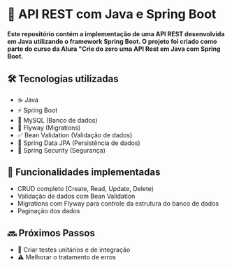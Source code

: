 # 🚀 API REST com Java e Spring Boot

#### Este repositório contém a implementação de uma API REST desenvolvida em Java utilizando o framework Spring Boot. O projeto foi criado como parte do curso da Alura "Crie do zero uma API Rest em Java com Spring Boot.

## 🛠️ Tecnologias utilizadas
- ☕ Java
- ⚡ Spring Boot
- 🐬 MySQL (Banco de dados)
- 🚀 Flyway (Migrations)
- ✅ Bean Validation (Validação de dados)
- 💾 Spring Data JPA (Persistência de dados)
- 🔑 Spring Security (Segurança)

## 🌟 Funcionalidades implementadas
- CRUD completo (Create, Read, Update, Delete)
- Validação de dados com Bean Validation 
- Migrations com Flyway para controle da estrutura do banco de dados 
- Paginação dos dados

## 🔜 Próximos Passos
- 🧪 Criar testes unitários e de integração 
- ⚠️ Melhorar o tratamento de erros
